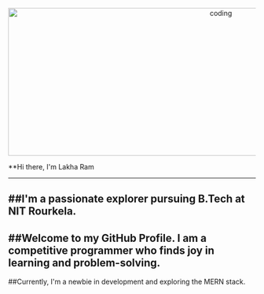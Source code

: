 <p align="center">
  <img alt="coding" width="850" height="300" src="https://github.com/user-attachments/assets/d8956a09-23dd-4b48-a744-28e5cc83a78b">
</p>
 

 


**Hi there, I'm Lakha Ram

---

##I'm a passionate explorer pursuing B.Tech at NIT Rourkela.
--
##Welcome to my GitHub Profile. I am a competitive programmer who finds joy in learning and problem-solving. 
--
##Currently, I'm a newbie in development and exploring the MERN stack.

 

 
